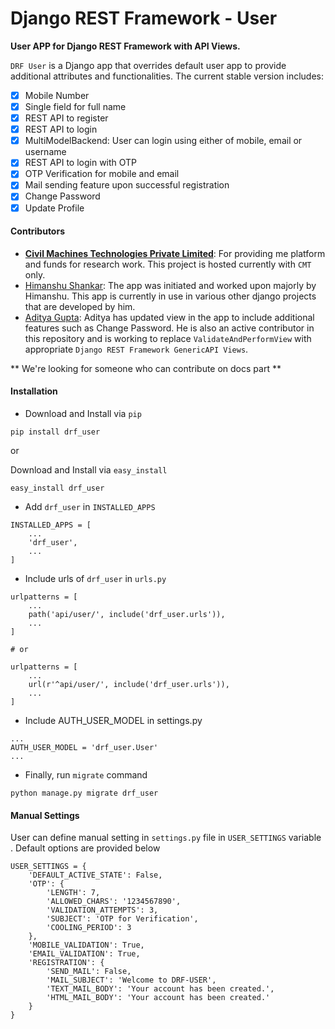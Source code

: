 # Django REST Framework - User

**User APP for Django REST Framework with API Views.**<br>

`DRF User` is a Django app that overrides default user app to provide additional attributes and functionalities. The
current stable version includes:
- [x] Mobile Number
- [x] Single field for full name
- [x] REST API to register
- [x] REST API to login
- [x] MultiModelBackend: User can login using either of mobile, email or username
- [x] REST API to login with OTP
- [x] OTP Verification for mobile and email
- [x] Mail sending feature upon successful registration
- [x] Change Password
- [x] Update Profile

#### Contributors

- **[Civil Machines Technologies Private Limited](https://github.com/civilmahines)**: For providing me platform and 
funds for research work. This project is hosted currently with `CMT` only. 
- [Himanshu Shankar](https://github.com/iamhssingh): The app was initiated and worked upon majorly by Himanshu. This app
is currently in use in various other django projects that are developed by him.
- [Aditya Gupta](https://github.com/ag93999): Aditya has updated view in the app to include additional features such as
Change Password. He is also an active contributor in this repository and is working to replace `ValidateAndPerformView`
with appropriate `Django REST Framework GenericAPI Views`.

** We're looking for someone who can contribute on docs part **

#### Installation

- Download and Install via `pip`
```
pip install drf_user
```
or

Download and Install via `easy_install`
```
easy_install drf_user
```
- Add `drf_user` in `INSTALLED_APPS`<br>
```
INSTALLED_APPS = [
    ...
    'drf_user',
    ...
]
```
- Include urls of `drf_user` in `urls.py`
```
urlpatterns = [
    ...
    path('api/user/', include('drf_user.urls')),
    ...
]

# or

urlpatterns = [
    ...
    url(r'^api/user/', include('drf_user.urls')),
    ...
]
```

- Include AUTH_USER_MODEL in settings.py
```
...
AUTH_USER_MODEL = 'drf_user.User'
...
``` 

- Finally, run `migrate` command
```
python manage.py migrate drf_user
```

#### Manual Settings

User can define manual setting in `settings.py` file in `USER_SETTINGS` variable . Default options are provided below

```
USER_SETTINGS = {
    'DEFAULT_ACTIVE_STATE': False,
    'OTP': {
        'LENGTH': 7,
        'ALLOWED_CHARS': '1234567890',
        'VALIDATION_ATTEMPTS': 3,
        'SUBJECT': 'OTP for Verification',
        'COOLING_PERIOD': 3
    },
    'MOBILE_VALIDATION': True,
    'EMAIL_VALIDATION': True,
    'REGISTRATION': {
        'SEND_MAIL': False,
        'MAIL_SUBJECT': 'Welcome to DRF-USER',
        'TEXT_MAIL_BODY': 'Your account has been created.',
        'HTML_MAIL_BODY': 'Your account has been created.'
    }
}
```
